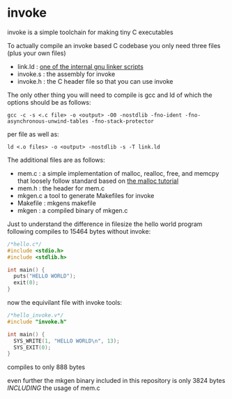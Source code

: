 # invoke
invoke is a simple toolchain for making tiny C executables

To actually compile an invoke based C codebase you only need three files (plus your own files)

- link.ld : [one of the internal gnu linker scripts](https://gist.github.com/csukuangfj/c4bd4f406912850efcbedd2367ac5f33)
- invoke.s : the assembly for invoke
- invoke.h : the C header file so that you can use invoke

The only other thing you will need to compile is gcc and ld of which the options should be as follows:

```
gcc -c -s <.c file> -o <output> -O0 -nostdlib -fno-ident -fno-asynchronous-unwind-tables -fno-stack-protector
```
per file as well as:

```
ld <.o files> -o <output> -nostdlib -s -T link.ld
```

The additional files are as follows:

- mem.c : a simple implementation of malloc, realloc, free, and memcpy that loosely follow standard based on [the malloc tutorial](https://danluu.com/tech-discrimination/)
- mem.h : the header for mem.c
- mkgen.c a tool to generate Makefiles for invoke
- Makefile : mkgens makefile
- mkgen : a compiled binary of mkgen.c

Just to understand the difference in filesize the hello world program following compiles to 15464 bytes without invoke:

```C
/*hello.c*/
#include <stdio.h>
#include <stdlib.h>

int main() {
  puts("HELLO WORLD");
  exit(0);
}
```

now the equivilant file with invoke tools:
```C
/*hello_invoke.v*/
#include "invoke.h"

int main() {
  SYS_WRITE(1, "HELLO WORLD\n", 13);
  SYS_EXIT(0);
}
```

compiles to only 888 bytes

even further the mkgen binary included in this repository is only 3824 bytes *INCLUDING* the usage of mem.c
